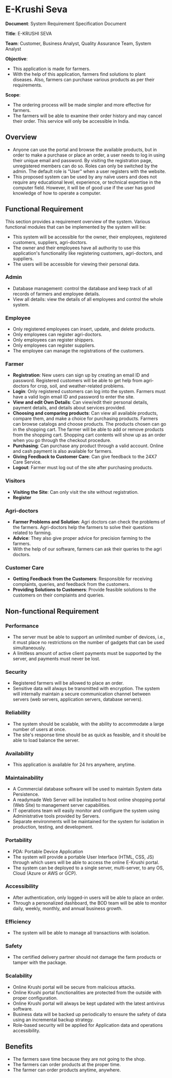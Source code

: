 # E-Krushi Seva

**Document**: System Requirement Specification Document

**Title**: E-KRUSHI SEVA

**Team**: Customer, Business Analyst, Quality Assurance Team, System Analyst

**Objective**:
- This application is made for farmers.
- With the help of this application, farmers find solutions to plant diseases. Also, farmers can purchase various products as per their requirements.

**Scope**:
- The ordering process will be made simpler and more effective for farmers.
- The farmers will be able to examine their order history and may cancel their order. This service will only be accessible in India.

## Overview

- Anyone can use the portal and browse the available products, but in order to make a purchase or place an order, a user needs to log in using their unique email and password. By visiting the registration page, unregistered members can do so. Roles can only be switched by the admin. The default role is "User" when a user registers with the website.
- This proposed system can be used by any naïve users and does not require any educational level, experience, or technical expertise in the computer field. However, it will be of good use if the user has good knowledge of how to operate a computer.

## Functional Requirement

This section provides a requirement overview of the system. Various functional modules that can be implemented by the system will be:

- This system will be accessible for the owner, their employees, registered customers, suppliers, agri-doctors.
- The owner and their employees have all authority to use this application's functionality like registering customers, agri-doctors, and suppliers.
- The users will be accessible for viewing their personal data.

### Admin
- Database management: control the database and keep track of all records of farmers and employee details.
- View all details: view the details of all employees and control the whole system.

### Employee
- Only registered employees can insert, update, and delete products.
- Only employees can register agri-doctors.
- Only employees can register shippers.
- Only employees can register suppliers.
- The employee can manage the registrations of the customers.

### Farmer
- **Registration**: New users can sign up by creating an email ID and password. Registered customers will be able to get help from agri-doctors for crop, soil, and weather-related problems.
- **Login**: Only registered customers can log into the system. Farmers must have a valid login email ID and password to enter the site.
- **View and edit Own Details**: Can view/edit their personal details, payment details, and details about services provided.
- **Choosing and comparing products**: Can view all available products, compare them, and make a choice for purchasing products. Farmers can browse catalogs and choose products. The products chosen can go in the shopping cart. The farmer will be able to add or remove products from the shopping cart. Shopping cart contents will show up as an order when you go through the checkout procedure.
- **Purchasing**: Can purchase any product through a valid account. Online and cash payment is also available for farmers.
- **Giving Feedback to Customer Care**: Can give feedback to the 24X7 Care Service.
- **Logout**: Farmer must log out of the site after purchasing products.

### Visitors
- **Visiting the Site**: Can only visit the site without registration.
- **Register**

### Agri-doctors
- **Farmer Problems and Solution**: Agri doctors can check the problems of the farmers. Agri-doctors help the farmers to solve their questions related to farming.
- **Advice**: They also give proper advice for precision farming to the farmers.
- With the help of our software, farmers can ask their queries to the agri doctors.

### Customer Care
- **Getting Feedback from the Customers**: Responsible for receiving complaints, queries, and feedback from the customers.
- **Providing Solutions to Customers**: Provide feasible solutions to the customers on their complaints and queries.

## Non-functional Requirement

### Performance

- The server must be able to support an unlimited number of devices, i.e., it must place no restrictions on the number of gadgets that can be used simultaneously.
- A limitless amount of active client payments must be supported by the server, and payments must never be lost.

### Security

- Registered farmers will be allowed to place an order.
- Sensitive data will always be transmitted with encryption. The system will internally maintain a secure communication channel between servers (web servers, application servers, database servers).

### Reliability

- The system should be scalable, with the ability to accommodate a large number of users at once.
- The site's response time should be as quick as feasible, and it should be able to load balance the server.

### Availability

- This application is available for 24 hrs anywhere, anytime.

### Maintainability

- A Commercial database software will be used to maintain System data Persistence.
- A readymade Web Server will be installed to host online shopping portal (Web Site) to management server capabilities.
- IT operations team will easily monitor and configure the system using Administrative tools provided by Servers.
- Separate environments will be maintained for the system for isolation in production, testing, and development.

### Portability

- PDA: Portable Device Application
- The system will provide a portable User Interface (HTML, CSS, JS) through which users will be able to access the online E-Krushi portal.
- The system can be deployed to a single server, multi-server, to any OS, Cloud (Azure or AWS or GCP).

### Accessibility

- After authentication, only logged-in users will be able to place an order.
- Through a personalized dashboard, the BOD team will be able to monitor daily, weekly, monthly, and annual business growth.

### Efficiency

- The system will be able to manage all transactions with isolation.

### Safety

- The certified delivery partner should not damage the farm products or tamper with the package.

### Scalability

- Online Krushi portal will be secure from malicious attacks.
- Online Krushi portal functionalities are protected from the outside with proper configuration.
- Online Krushi portal will always be kept updated with the latest antivirus software.
- Business data will be backed up periodically to ensure the safety of data using an incremental backup strategy.
- Role-based security will be applied for Application data and operations accessibility.

## Benefits

- The farmers save time because they are not going to the shop.
- The farmers can order products at the proper time.
- The farmer can order products anytime, anywhere.
